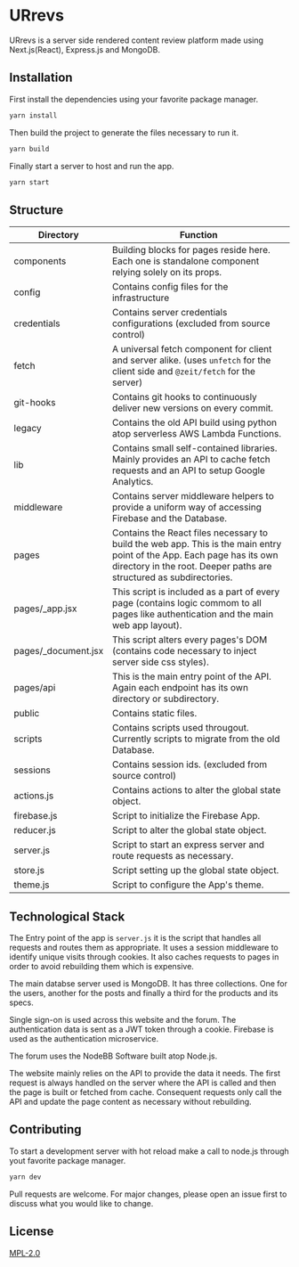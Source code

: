 # URrevs

URrevs is a server side rendered content review platform made using Next.js(React), Express.js and MongoDB.

## Installation

First install the dependencies using your favorite package manager.

```bash
yarn install
```

Then build the project to generate the files necessary to run it.

```bash
yarn build
```

Finally start a server to host and run the app.

```bash
yarn start
```

## Structure

Directory | Function
------------ | -------------
components | Building blocks for pages reside here. Each one is standalone component relying solely on its props.
config | Contains config files for the infrastructure
credentials | Contains server credentials configurations (excluded from source control)
fetch | A universal fetch component for client and server alike. (uses `unfetch` for the client side and `@zeit/fetch` for the server)
git-hooks | Contains git hooks to continuously deliver new versions on every commit.
legacy | Contains the old API build using python atop serverless AWS Lambda Functions.
lib | Contains small self-contained libraries. Mainly provides an API to cache fetch requests and an API to setup Google Analytics.
middleware | Contains server middleware helpers to provide a uniform way of accessing Firebase and the Database.
pages | Contains the React files necessary to build the web app. This is the main entry point of the App. Each page has its own directory in the root. Deeper paths are structured as subdirectories.
pages/_app.jsx | This script is included as a part of every page (contains logic commom to all pages like authentication and the main web app layout).
pages/_document.jsx | This script alters every pages's DOM (contains code necessary to inject server side css styles).
pages/api | This is the main entry point of the API. Again each endpoint has its own directory or subdirectory.
public | Contains static files.
scripts | Contains scripts used througout. Currently scripts to migrate from the old Database.
sessions | Contains session ids. (excluded from source control)
actions.js | Contains actions to alter the global state object.
firebase.js | Script to initialize the Firebase App.
reducer.js | Script to alter the global state object.
server.js | Script to start an express server and route requests as necessary.
store.js | Script setting up the global state object.
theme.js | Script to configure the App's theme.

## Technological Stack

The Entry point of the app is `server.js` it is the script that handles all requests and routes them as appropriate. It uses a session middleware to identify unique visits through cookies. It also caches requests to pages in order to avoid rebuilding them which is expensive.

The main databse server used is MongoDB. It has three collections. One for the users, another for the posts and finally a third for the products and its specs.

Single sign-on is used across this website and the forum. The authentication data is sent as a JWT token through a cookie. Firebase is used as the authentication microservice.

The forum uses the NodeBB Software built atop Node.js.

The website mainly relies on the API to provide the data it needs. The first request is always handled on the server where the API is called and then the page is built or fetched from cache. Consequent requests only call the API and update the page content as necessary without rebuilding.

## Contributing

To start a development server with hot reload make a call to node.js through yout favorite package manager.

```bash
yarn dev
```

Pull requests are welcome. For major changes, please open an issue first to discuss what you would like to change.

## License

[MPL-2.0](https://www.mozilla.org/en-US/MPL/2.0/)